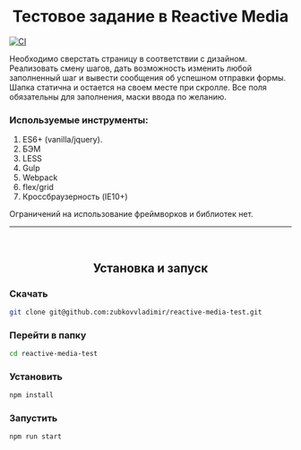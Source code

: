 <h1 align="center">Тестовое задание в Reactive Media</h1>

[![CI](https://github.com/zubkovvladimir/reactive-media-test/actions/workflows/main.yml/badge.svg)](https://github.com/zubkovvladimir/reactive-media-test/actions/workflows/main.yml)

Необходимо сверстать страницу в соответствии с дизайном. Реализовать смену шагов, дать возможность изменить любой заполненный шаг и вывести сообщения об успешном отправки формы. Шапка статична и остается на своем месте при скролле.
Все поля обязательны для заполнения, маски ввода по желанию.

### **Используемые инструменты:**
1. ES6+ (vanilla/jquery). 
2. БЭМ
3. LESS
4. Gulp
5. Webpack
6. flex/grid
7. Кроссбраузерность (IE10+)

Ограничений на использование фреймворков и библиотек нет.

---
<br>
<h2 align="center">Установка и запуск</h2>

### Скачать
```sh
git clone git@github.com:zubkovvladimir/reactive-media-test.git
```

### Перейти в папку
```sh
cd reactive-media-test
```

### Установить
```sh
npm install
```

### Запустить
```sh
npm run start
```
